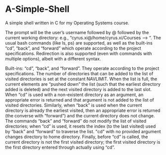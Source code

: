 A-Simple-Shell
==============

A simple shell written in C for my Operating Systems course.

The prompt will be the user’s username followed by @ followed by the current working directory: e.g., “cyrus.xi@/home/cyrus.xi/Courses --> “. The usual bash commands (like ls, ps) are supported, as well as the built-ins “cd”, “back”, and “forward” which operate according to the project specifications. Redirection is also supported (even with commands with multiple options), albeit with a different syntax.

Built-ins: “cd”, “back”, and “forward”. They operate according to the project specifications. The number of directories that can be added to the list of visited directories is set at the constant NAVLIMIT. When the list is full, the current elements are “pushed down” the list (such that the earliest directory added is deleted) and the next visited directory is added to the last slot. When “cd” is used with a non-existent directory as an argument, an appropriate error is returned and that argument is not added to the list of visited directories. Similarly, when “back” is used when the current directory is already the earliest visited, then an appropriate error is returned (the converse with “forward”) and the current directory does not change. The commands “back” and “forward” do not modify the list of visited directories; when “cd” is used, it resets the index (to the last visited) used by “back” and “forward” to traverse the list. "cd" with no provided argument changes directory to home directory. Finally, before “cd” is called, the current directory is not the first visited directory; the first visited directory is the first directory entered through actually using “cd”.
